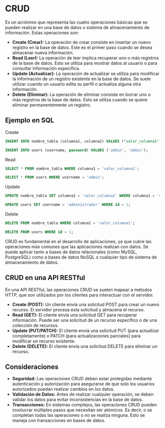 # CRUD

Es un acrónimo que representa las cuatro operaciones básicas que se pueden realizar en una base de datos o sistema de almacenamiento de información. Estas operaciones son:

- **Create (Crear):** La operación de crear consiste en insertar un nuevo registro en la base de datos. Este es el primer paso cuando se desea almacenar nueva información.
- **Read (Leer):** La operación de leer implica recuperar uno o más registros de la base de datos. Esto se utiliza para mostrar datos al usuario o para consultar información específica.
- **Update (Actualizar):** La operación de actualizar se utiliza para modificar la información de un registro existente en la base de datos. Se suele utilizar cuando un usuario edita su perfil o actualiza alguna otra información.
- **Delete (Eliminar):** La operación de eliminar consiste en borrar uno o más registros de la base de datos. Esto se utiliza cuando se quiere eliminar permanentemente un registro.

## Ejemplo en SQL

Create

```sql
INSERT INTO nombre_tabla (columna1, columna2) VALUES ("valor_columna1", "valor_columna2");
```

```sql
INSERT INTO users (username, password) VALUES ('admin', 'admin');
```

Read

```sql
SELECT * FROM nombre_tabla WHERE columna1 = 'valor_columna1';
```

```sql
SELECT * FROM users WHERE username = 'admin';
```

Update

```sql
UPDATE nombre_tabla SET columna2 = 'valor_columna2' WHERE columna1 = 'valor_columna1';
```

```sql
UPDATE users SET username = 'administrador' WHERE id = 1;
```

Delete

```sql
DELETE FROM nombre_tabla WHERE columna1 = 'valor_columna1';
```

```sql
DELETE FROM users WHERE id = 1;
```

CRUD es fundamental en el desarrollo de aplicaciones, ya que cubre las operaciones más comunes que las aplicaciones realizan con datos. Se puede aplicar tanto a bases de datos relacionales (como MySQL, PostgreSQL) como a bases de datos NoSQL o cualquier tipo de sistema de almacenamiento de datos.

## CRUD en una API RESTful

En una API RESTful, las operaciones CRUD se suelen mapear a métodos HTTP, que son utilizados por los clientes para interactuar con el servidor.

- **Create (POST):** Un cliente envía una solicitud POST para crear un nuevo recurso. El servidor procesa esta solicitud y almacena el recurso.
- **Read (GET):** El cliente envía una solicitud GET para recuperar información. Puede ser una solicitud de un recurso específico o de una colección de recursos.
- **Update (PUT/PATCH):** El cliente envía una solicitud PUT (para actualizar completamente) o PATCH (para actualizaciones parciales) para modificar un recurso existente.
- **Delete (DELETE):** El cliente envía una solicitud DELETE para eliminar un recurso.

## Consideraciones

- **Seguridad:** Las operaciones CRUD deben estar protegidas mediante autenticación y autorización para asegurarse de que solo los usuarios autorizados puedan realizar cambios en los datos.
- **Validación de Datos:** Antes de realizar cualquier operación, se deben validar los datos para evitar inconsistencias en la base de datos.
- **Transacciones:** En sistemas complejos, las operaciones CRUD pueden involucrar múltiples pasos que necesitan ser atómicos. Es decir, o se completan todas las operaciones o no se realiza ninguna. Esto se maneja con transacciones en bases de datos.
